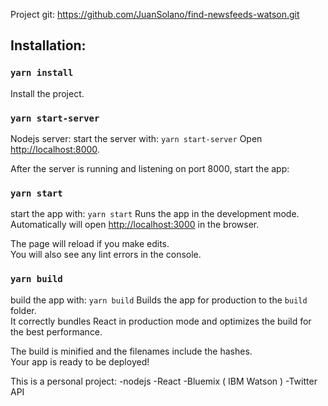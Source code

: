 
Project git:
https://github.com/JuanSolano/find-newsfeeds-watson.git

## Installation:
### `yarn install`
Install the project.

### `yarn start-server`
Nodejs server:
start the server with: `yarn start-server`
Open [http://localhost:8000](http://localhost:8000).

After the server is running and listening on port 8000, start the app:

### `yarn start`
start the app with: `yarn start`
Runs the app in the development mode.<br>
Automatically will open [http://localhost:3000](http://localhost:3000) in the browser.

The page will reload if you make edits.<br>
You will also see any lint errors in the console.

### `yarn build`
build the app with: `yarn build`
Builds the app for production to the `build` folder.<br>
It correctly bundles React in production mode and optimizes the build for the best performance.

The build is minified and the filenames include the hashes.<br>
Your app is ready to be deployed!

This is a personal project:
-nodejs
-React
-Bluemix ( IBM Watson )
-Twitter API
